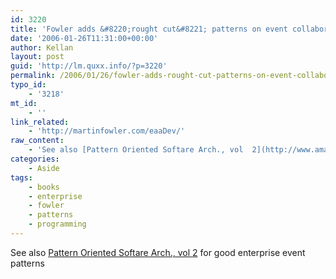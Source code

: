 ```yaml
---
id: 3220
title: 'Fowler adds &#8220;rought cut&#8221; patterns on event collaboration and accounting to PoEAA'
date: '2006-01-26T11:31:00+00:00'
author: Kellan
layout: post
guid: 'http://lm.quxx.info/?p=3220'
permalink: /2006/01/26/fowler-adds-rought-cut-patterns-on-event-collaboration-and-accounting-to-poeaa/
typo_id:
    - '3218'
mt_id:
    - ''
link_related:
    - 'http://martinfowler.com/eaaDev/'
raw_content:
    - 'See also [Pattern Oriented Softare Arch., vol  2](http://www.amazon.com/gp/product/0471606952/104-8840841-5744769?v=glance&n=283155) for good enterprise event patterns'
categories:
    - Aside
tags:
    - books
    - enterprise
    - fowler
    - patterns
    - programming
---
```


See also [Pattern Oriented Softare Arch., vol 2](http://www.amazon.com/gp/product/0471606952/104-8840841-5744769?v=glance&amp;n=283155) for good enterprise event patterns